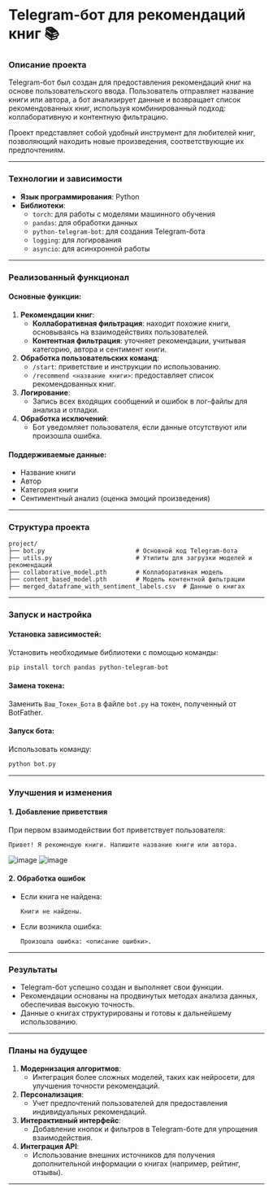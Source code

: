 # Telegram-бот для рекомендаций книг 📚

### Описание проекта  
Telegram-бот был создан для предоставления рекомендаций книг на основе пользовательского ввода. Пользователь отправляет название книги или автора, а бот анализирует данные и возвращает список рекомендованных книг, используя комбинированный подход: коллаборативную и контентную фильтрацию.  

Проект представляет собой удобный инструмент для любителей книг, позволяющий находить новые произведения, соответствующие их предпочтениям.  

---

### Технологии и зависимости  
- **Язык программирования**: Python  
- **Библиотеки**:  
  - `torch`: для работы с моделями машинного обучения  
  - `pandas`: для обработки данных  
  - `python-telegram-bot`: для создания Telegram-бота  
  - `logging`: для логирования  
  - `asyncio`: для асинхронной работы  

---

### Реализованный функционал  

#### Основные функции:  
1. **Рекомендации книг**:  
   - **Коллаборативная фильтрация**: находит похожие книги, основываясь на взаимодействиях пользователей.  
   - **Контентная фильтрация**: уточняет рекомендации, учитывая категорию, автора и сентимент книги.  
2. **Обработка пользовательских команд**:  
   - `/start`: приветствие и инструкции по использованию.  
   - `/recommend <название книги>`: предоставляет список рекомендованных книг.  
3. **Логирование**:  
   - Запись всех входящих сообщений и ошибок в лог-файлы для анализа и отладки.  
4. **Обработка исключений**:  
   - Бот уведомляет пользователя, если данные отсутствуют или произошла ошибка.  

#### Поддерживаемые данные:  
- Название книги  
- Автор  
- Категория книги  
- Сентиментный анализ (оценка эмоций произведения)  

---

### Структура проекта  

```
project/
├── bot.py                         # Основной код Telegram-бота
├── utils.py                       # Утилиты для загрузки моделей и рекомендаций
├── collaborative_model.pth        # Коллаборативная модель
├── content_based_model.pth        # Модель контентной фильтрации
├── merged_dataframe_with_sentiment_labels.csv  # Данные о книгах
```  

---

### Запуск и настройка  

#### Установка зависимостей:  
Установить необходимые библиотеки с помощью команды:  
```bash
pip install torch pandas python-telegram-bot
```  

#### Замена токена:  
Заменить `Ваш_Токен_Бота` в файле `bot.py` на токен, полученный от BotFather.  

#### Запуск бота:  
Использовать команду:  
```bash
python bot.py
```  

---


### Улучшения и изменения  

#### 1. Добавление приветствия  
При первом взаимодействии бот приветствует пользователя:  
```
Привет! Я рекомендую книги. Напишите название книги или автора.
```  
![image](https://github.com/user-attachments/assets/0290df26-0198-4634-a184-b89f3c3171e9)
![image](https://github.com/user-attachments/assets/ca163612-c278-434c-b16c-927a2ac8a0b7)


#### 2. Обработка ошибок  
- Если книга не найдена:  
  ```
  Книги не найдены.
  ```  
- Если возникла ошибка:  
  ```
  Произошла ошибка: <описание ошибки>.
  ```  



---

### Результаты  

- Telegram-бот успешно создан и выполняет свои функции.  
- Рекомендации основаны на продвинутых методах анализа данных, обеспечивая высокую точность.  
- Данные о книгах структурированы и готовы к дальнейшему использованию.  

---

### Планы на будущее  

1. **Модернизация алгоритмов**:  
   - Интеграция более сложных моделей, таких как нейросети, для улучшения точности рекомендаций.  
2. **Персонализация**:  
   - Учет предпочтений пользователей для предоставления индивидуальных рекомендаций.  
3. **Интерактивный интерфейс**:  
   - Добавление кнопок и фильтров в Telegram-боте для упрощения взаимодействия.  
4. **Интеграция API**:  
   - Использование внешних источников для получения дополнительной информации о книгах (например, рейтинг, отзывы).  

--- 
